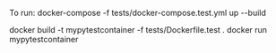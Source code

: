 To run:
docker-compose -f tests/docker-compose.test.yml up --build

docker build -t mypytestcontainer -f tests/Dockerfile.test .
docker run mypytestcontainer

